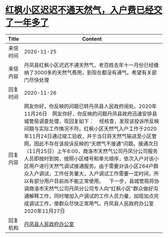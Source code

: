 # <a href="http://www.shangluo.gov.cn/zmhd/ldxxxx.jsp?urltype=leadermail.LeaderMailContentUrl&wbtreeid=1112&leadermailid=6648">红枫小区迟迟不通天然气，入户费已经交了一年多了</a>
| Title |                                                                                                                                                                                                         Content                                                                                                                                                                                                         |
|:-----:|-------------------------------------------------------------------------------------------------------------------------------------------------------------------------------------------------------------------------------------------------------------------------------------------------------------------------------------------------------------------------------------------------------------------------|
| 来信时间  | 2020-11-25                                                                                                                                                                                                                                                                                                                                                                                                              |
| 来信内容  | 丹凤县红枫小区迟迟不通天然气，老百姓去年十一月份已经缴纳了3000多的天然气费用，到现在都没有通气。希望有关部门尽快处理                                                                                                                                                                                                                                                                                                                                                            |
| 回复时间  | 2020-11-26                                                                                                                                                                                                                                                                                                                                                                                                              |
| 回复内容  | 网友你好，你反映的问题已转丹凤县人民政府阅处。2020年11月26日    网友你好，你反映的问题丹凤县政府迅速安排县城管局调查处理，现回复如下：    经核查，发现该投诉所反映问题与实际工作情况不符。红枫小区天然气入户工作于2020年11月24日通过竣工验收，并于当日将天然气输送至小区管网，因此不存在该投诉反映的“天燃气不接通”问题。接通次日（11月25日）上午8:00，商洛市天然气公司丹凤分公司服务人员即按时到岗，按照小区楼号和单元顺序，依次入户对该小区用户进行天然气调试接通服务。由于需要对该小区264户群众入户调试，工作任务量大，入户调试工作需要一定时间，所以有部分用户目前尚不能正常使用。    下一步，县城管局将协调商洛市天然气公司丹凤分公司专人向“红枫小区”群众做好沟通解释工作，同时增加入户调试的工作人员力量，加班加点完成调试工作，使群众尽快正常用气。丹凤县人民政府办公室2020年11月27日 |
| 回复机构  | <a href="../../categories/agencies/丹凤县人民政府办公室.md">丹凤县人民政府办公室</a>                                                                                                                                                                                                                                                                                                                                                        |